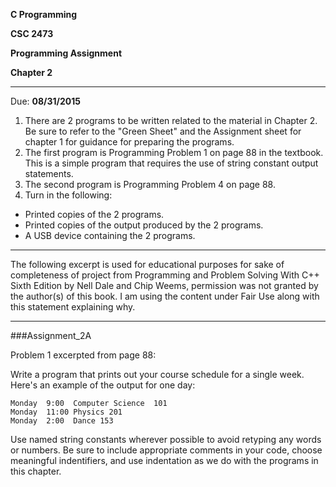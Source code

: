 **C Programming**

**CSC 2473**

**Programming Assignment**

**Chapter 2**

---
Due: **08/31/2015**

1. There are 2 programs to be written related to the material in Chapter 2.  Be sure to refer to the "Green Sheet" and the Assignment sheet for chapter 1 for guidance for preparing the programs.
2. The first program is Programming Problem 1 on page 88 in the textbook. This is a simple program that requires the use of string constant output statements.
3. The second program is Programming Problem 4 on page 88.
4. Turn in the following:
  - Printed copies of the 2 programs.
  - Printed copies of the output produced by the 2 programs.
  - A USB device containing the 2 programs.

---

The following excerpt is used for educational purposes for sake of completeness of project from Programming and Problem Solving With C++ Sixth Edition by Nell Dale and Chip Weems, permission was not granted by the author(s) of this book. I am using the content under Fair Use along with this statement explaining why.

---

###Assignment_2A

Problem 1 excerpted from page 88:

Write a program that prints out your course schedule for a single week. Here's an example of the output for one day:

```
Monday  9:00  Computer Science  101
Monday  11:00 Physics 201
Monday  2:00  Dance 153
```
Use named string constants wherever possible to avoid retyping any words or numbers.
Be sure to include appropriate comments in your code, choose meaningful indentifiers, and use indentation as we do with the programs in this chapter.
